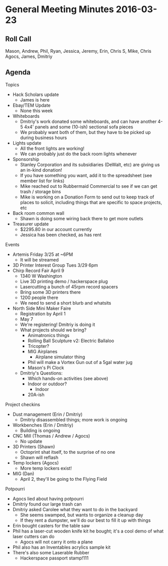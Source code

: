 General Meeting Minutes 2016-03-23
==================================

Roll Call
---------
Mason, Andrew, Phil, Ryan, Jessica, Jeremy, Erin, Chris S, Mike, Chris Agocs, James, Dmitriy

Agenda
------

Topics

- Hack Scholars update
  - James is here
- Ebay/TEM Update
  - None this week
- Whiteboards
  - Dmitriy's work donated some whiteboards, and can have another 4-5 4x4' panels and some (10-ish) sectional sofa pieces
  - We probably want both of them, but they have to be picked up during business hours
- Lights update
  - All the front lights are working!
  - We can probably just do the back room lights whenever
- Sponsorship
  - Stanley Corporation and its subsidiaries (DeWalt, etc) are giving us an in-kind donation!
  - If you have something you want, add it to the spreadsheet (see member list for links)
  - Mike reached out to Rubbermaid Commercial to see if we can get trash / storage bins
  - Mike is working on a Donation Form to send out to keep track of places to solicit, including things that are specific to space projects, etc
- Back room common wall
  - Shawn is doing some wiring back there to get more outlets
- Treasurer update
  - $2295.80 in our account currently
  - Jessica has been checked, as has rent

Events

- Artemis Friday 3/25 at ~6PM
  - It will be streamed
- 3D Printer Interest Group Tues 3/29 6pm
- Chirp Record Fair April 9
  - 1340 W Washington
  - Live 3D printing demo / hackerspace plug
  - Lasercutting a bunch of 45rpm record spacers
  - Bring some 3D printers there
  - 1200 people there
  - We need to send a short blurb and whatsits
- North Side Mini Maker Faire
  - Registration by April 1
  - May 7
  - We're registering! Dmitriy is doing it
  - What projects should we bring?
    - Animatronics things
    - Rolling Ball Sculpture v2: Electric Ballaloo
    - Tricopter?
    - MIG Airplanes
      - Airplane simulator thing
    - Phil will make a Vortex Gun out of a 5gal water jug
    - Mason's Pi Clock
  - Dmitriy's Questions:
    - Which hands-on activities (see above)
    - Indoor or outdoor?
      - Indoor
    - 20A-ish

Project checkins

- Dust management (Erin / Dmitriy)
  - Dmitriy disassembled things; more work is ongoing
- Workbenches (Erin / Dmitriy)
  - Building is ongoing
- CNC Mill (Thomas / Andrew / Agocs)
  - No update
- 3D Printers (Shawn)
  - Octoprint shat itself, to the surprise of no one
  - Shawn will reflash
- Temp lockers (Agocs)
  - More temp lockers exist!
- MIG (Dan)
  - April 2, they'll be going to the Flying Field

Potpourri
- Agocs lied about having potpourri
- Dmitriy found our large trash can
- Dmitriy asked Carolee what they want to do in the backyard
  - She seems swamped, but wants to organize a cleanup day
  - If they rent a dumpster, we'll do our best to fill it up with things
- Erin bought casters for the table saw
- Phil has a laser-cut wooden knife kit he bought; it's a cool demo of what laser cutters can do
  - Agocs will not carry it onto a plane
- Phil also has an Inventables acrylics sample kit
- There's also some Laserable Rubber
  - Hackerspace passport stamp!111

